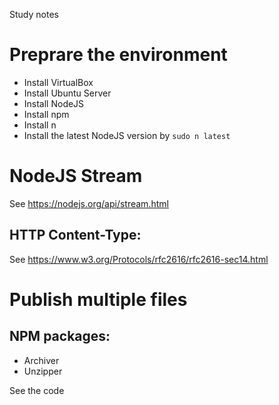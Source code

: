 Study notes

# Preprare the environment
- Install VirtualBox
- Install Ubuntu Server
- Install NodeJS
- Install npm
- Install n
- Install the latest NodeJS version by `sudo n latest`

# NodeJS Stream
See https://nodejs.org/api/stream.html

## HTTP Content-Type:
See https://www.w3.org/Protocols/rfc2616/rfc2616-sec14.html

# Publish multiple files
## NPM packages:
- Archiver
- Unzipper

See the code


